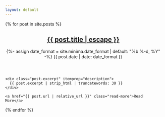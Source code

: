 ```yaml
---
layout: default
---
```

<link href="/css/override.css" rel="stylesheet" type="text/css">

<section class="blog-index">
  {% for post in site.posts %}
  <article class="post-summary h-entry" itemscope itemtype="http://schema.org/BlogPosting">
    <header class="post-header">
      <h2 class="post-title p-name" itemprop="name headline">
        <a href="{{ post.url | relative_url }}" class="u-url" itemprop="url">{{ post.title | escape }}</a>
      </h2>
      <p class="post-meta">
        <time class="dt-published" datetime="{{ post.date | date_to_xmlschema }}" itemprop="datePublished">
          {%- assign date_format = site.minima.date_format | default: "%b %-d, %Y" -%}
          {{ post.date | date: date_format }}
        </time>
      </p>
    </header>

    <div class="post-excerpt" itemprop="description">
      {{ post.excerpt | strip_html | truncatewords: 30 }}
    </div>

    <a href="{{ post.url | relative_url }}" class="read-more">Read More</a>
  </article>
  {% endfor %}
</section>
